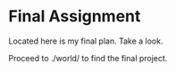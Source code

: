 # Final Assignment
Located here is my final plan. Take a look.

Proceed to ./world/ to find the final project.
